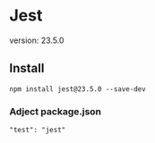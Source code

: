 # Jest

version: 23.5.0

## Install

`npm install jest@23.5.0 --save-dev`

### Adject package.json

`"test": "jest"`

